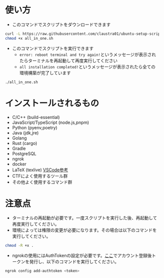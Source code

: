 # 使い方

- このコマンドでスクリプトをダウンロードできます
```sh
curl -L https://raw.githubusercontent.com/claustra01/ubuntu-setup-scripts/main/all_in_one.sh -o all_in_one.sh
chmod +x all_in_one.sh
```

- このコマンドでスクリプトを実行できます
    - `error: reboot terminal and try again!`というメッセージが表示されたらターミナルを再起動して再度実行してください
    - `all installation completed!`というメッセージが表示されたら全ての環境構築が完了しています
```sh
./all_in_one.sh
```


# インストールされるもの
- C/C++ (build-essential)
- JavaScript/TypeScript (node.js,pnpm)
- Python (pyenv,poetry)
- Java (jdk,jre)
- Golang
- Rust (cargo)
- Gradle
- PostgreSQL
- ngrok
- docker
- LaTeX (texlive) [VSCode参考](https://qiita.com/uoyuki/items/c0b3feeb80f9a2699759)
- CTFによく使用するツール群
- その他よく使用するコマンド群

# 注意点
- ターミナルの再起動が必要です。一度スクリプトを実行した後、再起動して再度実行してください。
- 環境によっては権限の変更が必要になります。その場合は以下のコマンドを実行してください。
```sh
chmod -R +x .
```
- ngrokの使用にはAuthTokenの設定が必要です。[ここ](https://ngrok.com/)でアカウント登録後トークンを発行し、以下のコマンドを実行してください。
```sh
ngrok config add-authtoken <token>
```
